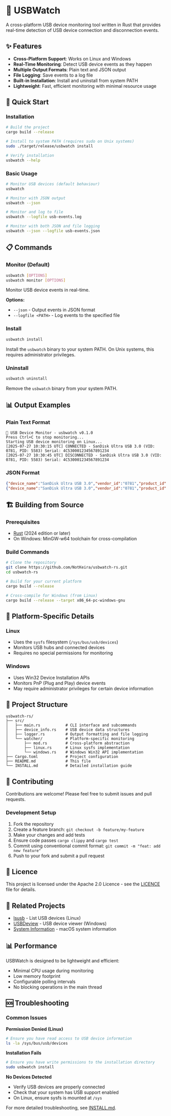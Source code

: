 # 🔌 USBWatch

A cross-platform USB device monitoring tool written in Rust that provides real-time detection of USB device connection and disconnection events.

## ✨ Features

- **Cross-Platform Support**: Works on Linux and Windows
- **Real-Time Monitoring**: Detect USB device events as they happen
- **Multiple Output Formats**: Plain text and JSON output
- **File Logging**: Save events to a log file
- **Built-in Installation**: Install and uninstall from system PATH
- **Lightweight**: Fast, efficient monitoring with minimal resource usage

## 🚀 Quick Start

### Installation

```bash
# Build the project
cargo build --release

# Install to system PATH (requires sudo on Unix systems)
sudo ./target/release/usbwatch install

# Verify installation
usbwatch --help
```

### Basic Usage

```bash
# Monitor USB devices (default behaviour)
usbwatch

# Monitor with JSON output
usbwatch --json

# Monitor and log to file
usbwatch --logfile usb-events.log

# Monitor with both JSON and file logging
usbwatch --json --logfile usb-events.json
```

## 📋 Commands

### Monitor (Default)

```bash
usbwatch [OPTIONS]
usbwatch monitor [OPTIONS]
```

Monitor USB device events in real-time.

**Options:**

- `--json` - Output events in JSON format
- `--logfile <PATH>` - Log events to the specified file

### Install

```bash
usbwatch install
```

Install the `usbwatch` binary to your system PATH. On Unix systems, this requires administrator privileges.

### Uninstall

```bash
usbwatch uninstall
```

Remove the `usbwatch` binary from your system PATH.

## 📊 Output Examples

### Plain Text Format

```
🔌 USB Device Monitor - usbwatch v0.1.0
Press Ctrl+C to stop monitoring...
Starting USB device monitoring on Linux...
[2025-07-27 10:30:15 UTC] CONNECTED - SanDisk Ultra USB 3.0 (VID: 0781, PID: 5583) Serial: 4C530001234567891234
[2025-07-27 10:30:45 UTC] DISCONNECTED - SanDisk Ultra USB 3.0 (VID: 0781, PID: 5583) Serial: 4C530001234567891234
```

### JSON Format

```json
{"device_name":"SanDisk Ultra USB 3.0","vendor_id":"0781","product_id":"5583","serial_number":"4C530001234567891234","timestamp":"2025-07-27T10:30:15.123456789Z","event_type":"Connected"}
{"device_name":"SanDisk Ultra USB 3.0","vendor_id":"0781","product_id":"5583","serial_number":"4C530001234567891234","timestamp":"2025-07-27T10:30:45.987654321Z","event_type":"Disconnected"}
```

## 🏗️ Building from Source

### Prerequisites

- [Rust](https://rustup.rs/) (2024 edition or later)
- On Windows: MinGW-w64 toolchain for cross-compilation

### Build Commands

```bash
# Clone the repository
git clone https://github.com/NotKeira/usbwatch-rs.git
cd usbwatch-rs

# Build for your current platform
cargo build --release

# Cross-compile for Windows (from Linux)
cargo build --release --target x86_64-pc-windows-gnu
```

## 🔧 Platform-Specific Details

### Linux

- Uses the `sysfs` filesystem (`/sys/bus/usb/devices`)
- Monitors USB hubs and connected devices
- Requires no special permissions for monitoring

### Windows

- Uses Win32 Device Installation APIs
- Monitors PnP (Plug and Play) device events
- May require administrator privileges for certain device information

## 📂 Project Structure

```
usbwatch-rs/
├── src/
│   ├── main.rs           # CLI interface and subcommands
│   ├── device_info.rs    # USB device data structures
│   ├── logger.rs         # Output formatting and file logging
│   └── watcher/          # Platform-specific monitoring
│       ├── mod.rs        # Cross-platform abstraction
│       ├── linux.rs      # Linux sysfs implementation
│       └── windows.rs    # Windows Win32 API implementation
├── Cargo.toml            # Project configuration
├── README.md             # This file
└── INSTALL.md            # Detailed installation guide
```

## 🤝 Contributing

Contributions are welcome! Please feel free to submit issues and pull requests.

### Development Setup

1. Fork the repository
2. Create a feature branch: `git checkout -b feature/my-feature`
3. Make your changes and add tests
4. Ensure code passes `cargo clippy` and `cargo test`
5. Commit using conventional commit format: `git commit -m "feat: add new feature"`
6. Push to your fork and submit a pull request

## 📄 Licence

This project is licensed under the Apache 2.0 Licence - see the [LICENCE](LICENCE) file for details.

## 🔗 Related Projects

- [lsusb](https://linux.die.net/man/8/lsusb) - List USB devices (Linux)
- [USBDeview](https://www.nirsoft.net/utils/usb_devices_view.html) - USB device viewer (Windows)
- [System Information](https://support.apple.com/en-gb/guide/system-information/welcome/mac) - macOS system information

## 📊 Performance

USBWatch is designed to be lightweight and efficient:

- Minimal CPU usage during monitoring
- Low memory footprint
- Configurable polling intervals
- No blocking operations in the main thread

## 🆘 Troubleshooting

### Common Issues

**Permission Denied (Linux)**

```bash
# Ensure you have read access to USB device information
ls -la /sys/bus/usb/devices
```

**Installation Fails**

```bash
# Ensure you have write permissions to the installation directory
sudo usbwatch install
```

**No Devices Detected**

- Verify USB devices are properly connected
- Check that your system has USB support enabled
- On Linux, ensure sysfs is mounted at `/sys`

For more detailed troubleshooting, see [INSTALL.md](INSTALL.md).
